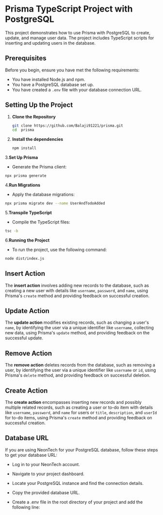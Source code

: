 # Prisma TypeScript Project with PostgreSQL

This project demonstrates how to use Prisma with PostgreSQL to create, update, and manage user data. The project includes TypeScript scripts for inserting and updating users in the database.

## Prerequisites

Before you begin, ensure you have met the following requirements:

- You have installed Node.js and npm.
- You have a PostgreSQL database set up.
- You have created a `.env` file with your database connection URL.

## Setting Up the Project

1. **Clone the Repository**

   ```bash
   git clone https://github.com/Balaji91221/prisma.git
   cd  prisma
   ```

2. **Install the dependencies**
    ```bash
    npm install
    ```
3.**Set Up Prisma**

- Generate the Prisma client:

```bash
npx prisma generate
```
4.**Run Migrations**

- Apply the database migrations:

```bash
npx prisma migrate dev --name UserAndTodoAdded

```

5.**Transpile TypeScript**
- Compile the TypeScript files:
```bash
tsc -b
```

6.**Running the Project**

- To run the project, use the following command:
```bash
node dist/index.js
```

## Insert Action

The **insert action** involves adding new records to the database, such as creating a new user with details like `username`, `password`, and `name`, using Prisma's `create` method and providing feedback on successful creation.

## Update Action

The **update action** modifies existing records, such as changing a user's `name`, by identifying the user via a unique identifier like `username`, collecting new data, using Prisma's `update` method, and providing feedback on the successful update.

## Remove Action

The **remove action** deletes records from the database, such as removing a user, by identifying the user via a unique identifier like `username` or `id`, using Prisma's `delete` method, and providing feedback on successful deletion.

## Create Action

The **create action** encompasses inserting new records and possibly multiple related records, such as creating a user or to-do item with details like `username`, `password`, and `name` for users or `title`, `description`, and `userId` for to-do items, using Prisma's `create` method and providing feedback on successful creation.


## Database URL
If you are using NeonTech for your PostgreSQL database, follow these steps to get your database URL:

- Log in to your NeonTech account.

- Navigate to your project dashboard.

- Locate your PostgreSQL instance and find the connection details.

- Copy the provided database URL.

- Create a .env file in the root directory of your project and add the following line: